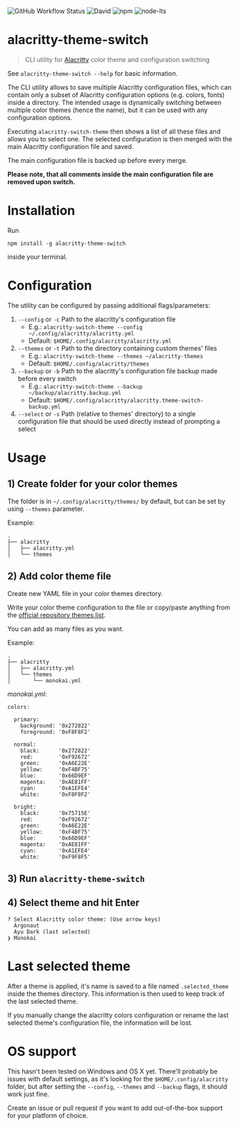 ![GitHub Workflow Status](https://img.shields.io/github/workflow/status/tichopad/alacritty-theme-switch/Tests?label=tests) ![David](https://img.shields.io/david/tichopad/alacritty-theme-switch) ![npm](https://img.shields.io/npm/v/alacritty-theme-switch) ![node-lts](https://img.shields.io/node/v-lts/alacritty-theme-switch)

# alacritty-theme-switch

> CLI utility for [Alacritty](https://github.com/jwilm/alacritty) color theme and configuration switching

See `alacritty-theme-switch --help` for basic information.

The CLI utility allows to save multiple Alacritty configuration files, which can contain only a subset of Alacritty
configuration options (e.g. colors, fonts) inside a directory. The intended usage is dynamically switching between multiple color themes (hence the name), but it can be used with any configuration options.

Executing `alacritty-switch-theme` then shows a list of
all these files and allows you to select one. The selected configuration is then merged with the main Alacritty
configuration file and saved.

The main configuration file is backed up before every merge.

**Please note, that all comments inside the main configuration file are removed upon switch.**

# Installation

Run

`npm install -g alacritty-theme-switch`

inside your terminal.

# Configuration

The utility can be configured by passing additional flags/parameters:

1. `--config` or `-c` Path to the alacritty's configuration file
   - E.g.: `alacritty-switch-theme --config ~/.config/alacritty/alacritty.yml`
   - Default: `$HOME/.config/alacritty/alacritty.yml`
2. `--themes` or `-t` Path to the directory containing custom themes' files
   - E.g.: `alacritty-switch-theme --themes ~/alacritty-themes`
   - Default: `$HOME/.config/alacritty/themes`
3. `--backup` or `-b` Path to the alacritty's configuration file backup made before every switch
   - E.g.: `alacritty-switch-theme --backup ~/backup/alacritty.backup.yml`
   - Default: `$HOME/.config/alacritty/alacritty.theme-switch-backup.yml`
4. `--select` or `-s` Path (relative to themes' directory) to a single configuration file that should be used directly instead of prompting a select

# Usage

## 1) Create folder for your color themes

The folder is in `~/.config/alacritty/themes/` by default, but can be set by using `--themes` parameter.

Example:

```
.
├── alacritty
│   ├── alacritty.yml
│   └── themes
```

## 2) Add color theme file

Create new YAML file in your color themes directory.

Write your color theme configuration to the file or copy/paste anything from the [official repository themes list](https://github.com/alacritty/alacritty/wiki/Color-schemes).

You can add as many files as you want.

Example:

```
.
├── alacritty
│   ├── alacritty.yml
│   └── themes
│       └── monokai.yml
```

_monokai.yml:_

```
colors:

  primary:
    background: '0x272822'
    foreground: '0xF8F8F2'

  normal:
    black:      '0x272822'
    red:        '0xF92672'
    green:      '0xA6E22E'
    yellow:     '0xF4BF75'
    blue:       '0x66D9EF'
    magenta:    '0xAE81FF'
    cyan:       '0xA1EFE4'
    white:      '0xF8F8F2'

  bright:
    black:      '0x75715E'
    red:        '0xF92672'
    green:      '0xA6E22E'
    yellow:     '0xF4BF75'
    blue:       '0x66D9EF'
    magenta:    '0xAE81FF'
    cyan:       '0xA1EFE4'
    white:      '0xF9F8F5'
```

## 3) Run `alacritty-theme-switch`

## 4) Select theme and hit Enter

```
? Select Alacritty color theme: (Use arrow keys)
  Argonaut
  Ayu Dark (last selected)
❯ Monokai
```

# Last selected theme

After a theme is applied, it's name is saved to a file named `.selected_theme` inside the themes directory. This information is then used to keep track of the last selected theme.

If you manually change the alacritty colors configuration or rename the last selected theme's configuration file, the information will be lost.

# OS support

This hasn't been tested on Windows and OS X yet. There'll probably be issues with default settings, as it's looking for the `$HOME/.config/alacritty` folder, but after setting the `--config`, `--themes` and `--backup` flags, it should work just fine.

Create an issue or pull request if you want to add out-of-the-box support for your platform of choice.
